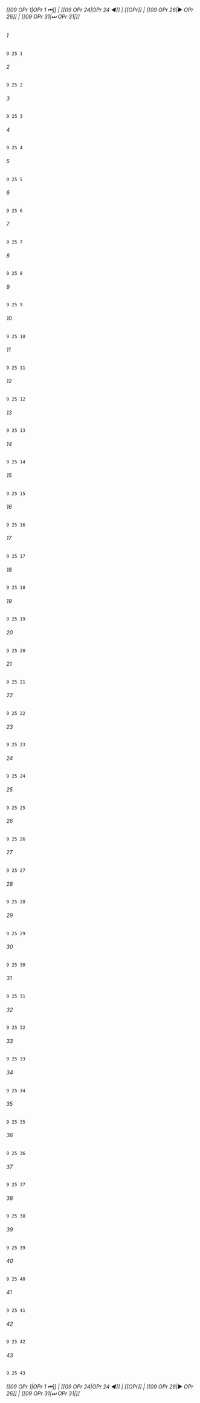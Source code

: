 
###### [[09 OPr 1|OPr 1 ⏮]] | [[09 OPr 24|OPr 24 ◀]] | [[OPr]] | [[09 OPr 26|▶ OPr 26]] | [[09 OPr 31|⏭ OPr 31|]]

###### 1
``` verse
9 25 1 
```
###### 2
``` verse
9 25 2 
```
###### 3
``` verse
9 25 3 
```
###### 4
``` verse
9 25 4 
```
###### 5
``` verse
9 25 5 
```
###### 6
``` verse
9 25 6 
```
###### 7
``` verse
9 25 7 
```
###### 8
``` verse
9 25 8 
```
###### 9
``` verse
9 25 9 
```
###### 10
``` verse
9 25 10 
```
###### 11
``` verse
9 25 11 
```
###### 12
``` verse
9 25 12 
```
###### 13
``` verse
9 25 13 
```
###### 14
``` verse
9 25 14 
```
###### 15
``` verse
9 25 15 
```
###### 16
``` verse
9 25 16 
```
###### 17
``` verse
9 25 17 
```
###### 18
``` verse
9 25 18 
```
###### 19
``` verse
9 25 19 
```
###### 20
``` verse
9 25 20 
```
###### 21
``` verse
9 25 21 
```
###### 22
``` verse
9 25 22 
```
###### 23
``` verse
9 25 23 
```
###### 24
``` verse
9 25 24 
```
###### 25
``` verse
9 25 25 
```
###### 26
``` verse
9 25 26 
```
###### 27
``` verse
9 25 27 
```
###### 28
``` verse
9 25 28 
```
###### 29
``` verse
9 25 29 
```
###### 30
``` verse
9 25 30 
```
###### 31
``` verse
9 25 31 
```
###### 32
``` verse
9 25 32 
```
###### 33
``` verse
9 25 33 
```
###### 34
``` verse
9 25 34 
```
###### 35
``` verse
9 25 35 
```
###### 36
``` verse
9 25 36 
```
###### 37
``` verse
9 25 37 
```
###### 38
``` verse
9 25 38 
```
###### 39
``` verse
9 25 39 
```
###### 40
``` verse
9 25 40 
```
###### 41
``` verse
9 25 41 
```
###### 42
``` verse
9 25 42 
```
###### 43
``` verse
9 25 43 
```

###### [[09 OPr 1|OPr 1 ⏮]] | [[09 OPr 24|OPr 24 ◀]] | [[OPr]] | [[09 OPr 26|▶ OPr 26]] | [[09 OPr 31|⏭ OPr 31|]]

